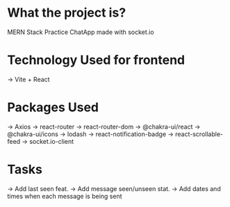 # What the project is?

MERN Stack Practice ChatApp made with socket.io

# Technology Used for frontend

-> Vite + React

# Packages Used

-> Axios
-> react-router
-> react-router-dom
-> @chakra-ui/react
-> @chakra-ui/icons
-> lodash
-> react-notification-badge
-> react-scrollable-feed
-> socket.io-client

# Tasks

-> Add last seen feat.
-> Add message seen/unseen stat.
-> Add dates and times when each message is being sent